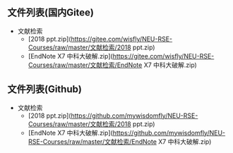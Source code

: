 

## 文件列表(国内Gitee)

- 文献检索
    - [2018 ppt.zip](https://gitee.com/wisfly/NEU-RSE-Courses/raw/master/文献检索/2018 ppt.zip)
    - [EndNote X7 中科大破解.zip](https://gitee.com/wisfly/NEU-RSE-Courses/raw/master/文献检索/EndNote X7 中科大破解.zip)


## 文件列表(Github)

- 文献检索
    - [2018 ppt.zip](https://github.com/mywisdomfly/NEU-RSE-Courses/raw/master/文献检索/2018 ppt.zip)
    - [EndNote X7 中科大破解.zip](https://github.com/mywisdomfly/NEU-RSE-Courses/raw/master/文献检索/EndNote X7 中科大破解.zip)
